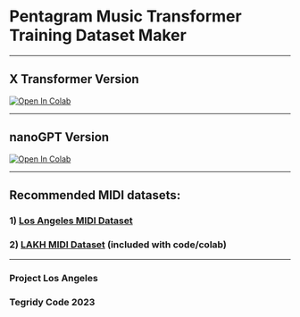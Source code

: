 # Pentagram Music Transformer Training Dataset Maker

***

## X Transformer Version

[![Open In Colab][colab-badge]][colab-notebook2]

[colab-notebook2]: <https://colab.research.google.com/github/asigalov61/Pentagram-Music-Transformer/blob/main/Training-Data/Pentagram_Music_Transformer_Training_Dataset_Maker_X.ipynb>
[colab-badge]: <https://colab.research.google.com/assets/colab-badge.svg>

***

## nanoGPT Version

[![Open In Colab][colab-badge]][colab-notebook3]

[colab-notebook3]: <https://colab.research.google.com/github/asigalov61/Pentagram-Music-Transformer/blob/main/Training-Data/Pentagram_Music_Transformer_Training_Dataset_Maker.ipynb>
[colab-badge]: <https://colab.research.google.com/assets/colab-badge.svg>

***

## Recommended MIDI datasets: 
### 1) [Los Angeles MIDI Dataset](https://github.com/asigalov61/Los-Angeles-MIDI-Dataset)
### 2) [LAKH MIDI Dataset](https://colinraffel.com/projects/lmd/) (included with code/colab)

***

### Project Los Angeles
### Tegridy Code 2023
